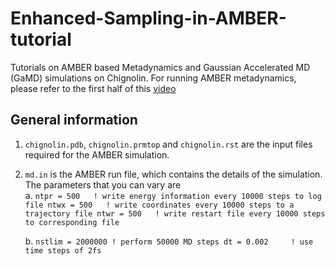 # Enhanced-Sampling-in-AMBER-tutorial
Tutorials on AMBER based Metadynamics and Gaussian Accelerated MD (GaMD) simulations on Chignolin.
For running AMBER metadynamics, please refer to the first half of this [video](https://youtu.be/UFqUJcnxXUQ?feature=shared)

## General information
1. ````chignolin.pdb````, ````chignolin.prmtop```` and ````chignolin.rst```` are the input files required for the AMBER simulation.
2. ````md.in```` is the AMBER run file, which contains the details of the simulation. The parameters that you can vary are \
   a. ````ntpr = 500   ! write energy information every 10000 steps to log file
         ntwx = 500   ! write coordinates every 10000 steps to a trajectory file
         ntwr = 500   ! write restart file every 10000 steps to corresponding file````
      
   b. ````nstlim = 2000000 ! perform 50000 MD steps
         dt = 0.002     ! use time steps of 2fs````
     
